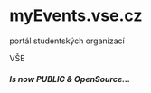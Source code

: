 
myEvents.vse.cz
===============

portál studentských organizací

VŠE

##### Is now PUBLIC & OpenSource...
